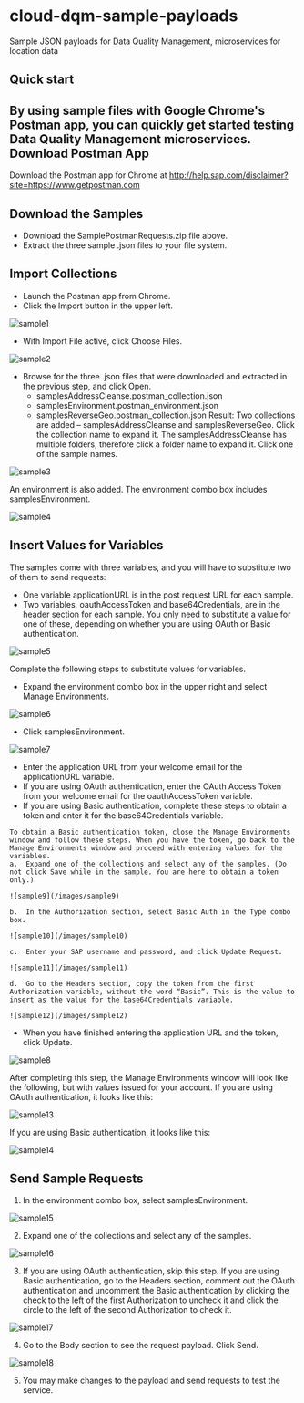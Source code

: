 # cloud-dqm-sample-payloads
Sample JSON payloads for Data Quality Management, microservices for location data

Quick start
-----------

By using sample files with Google Chrome's Postman app, you can quickly get started testing Data Quality Management microservices.
Download Postman App
--------------------

Download the Postman app for Chrome at http://help.sap.com/disclaimer?site=https://www.getpostman.com

Download the Samples
--------------------
* Download the SamplePostmanRequests.zip file above.
* Extract the three sample .json files to your file system.

Import Collections
------------------
* Launch the Postman app from Chrome.
* Click the Import button in the upper left.

![sample1](/images/sample1)

* With Import File active, click Choose Files.

![sample2](/images/sample2)

* Browse for the three .json files that were downloaded and extracted in the previous step, and click Open.
    * samplesAddressCleanse.postman_collection.json
    * samplesEnvironment.postman_environment.json
    * samplesReverseGeo.postman_collection.json
Result: Two collections are added – samplesAddressCleanse and samplesReverseGeo. Click the collection name to expand it. The samplesAddressCleanse has multiple folders, therefore click a folder name to expand it. Click one of the sample names.

![sample3](/images/sample3)

An environment is also added. The environment combo box includes samplesEnvironment.

![sample4](/images/sample4)

Insert Values for Variables
---------------------------
The samples come with three variables, and you will have to substitute two of them to send requests:
* One variable applicationURL is in the post request URL for each sample.
* Two variables, oauthAccessToken and base64Credentials, are in the header section for each sample. You only need to substitute a value for one of these, depending on whether you are using OAuth or Basic authentication.

![sample5](/images/sample5)

Complete the following steps to substitute values for variables.
* Expand the environment combo box in the upper right and select Manage Environments.

![sample6](/images/sample6)

* Click samplesEnvironment.

![sample7](/images/sample7)

* Enter the application URL from your welcome email for the applicationURL variable.
* If you are using OAuth authentication, enter the OAuth Access Token from your welcome email for the oauthAccessToken variable.
* If you are using Basic authentication, complete these steps to obtain a token and enter it for the base64Credentials variable.

```
To obtain a Basic authentication token, close the Manage Environments window and follow these steps. When you have the token, go back to the Manage Environments window and proceed with entering values for the variables.
a.  Expand one of the collections and select any of the samples. (Do not click Save while in the sample. You are here to obtain a token only.)

![sample9](/images/sample9)

b.  In the Authorization section, select Basic Auth in the Type combo box.

![sample10](/images/sample10)

c.  Enter your SAP username and password, and click Update Request.

![sample11](/images/sample11)

d.  Go to the Headers section, copy the token from the first Authorization variable, without the word “Basic”. This is the value to insert as the value for the base64Credentials variable.

![sample12](/images/sample12)
```

* When you have finished entering the application URL and the token, click Update.

![sample8](/images/sample8)

After completing this step, the Manage Environments window will look like the following, but with values issued for your account.
If you are using OAuth authentication, it looks like this:

![sample13](/images/sample13)

If you are using Basic authentication, it looks like this:

![sample14](/images/sample14)

Send Sample Requests
--------------------

1.  In the environment combo box, select samplesEnvironment.

![sample15](/images/sample15)

2.  Expand one of the collections and select any of the samples.

![sample16](/images/sample16)

3.  If you are using OAuth authentication, skip this step. If you are using Basic authentication, go to the Headers section, comment out the OAuth authentication and uncomment the Basic authentication by clicking the check to the left of the first Authorization to uncheck it and click the circle to the left of the second Authorization to check it.

![sample17](/images/sample17)

4.  Go to the Body section to see the request payload. Click Send.

![sample18](/images/sample18)

5.  You may make changes to the payload and send requests to test the service.